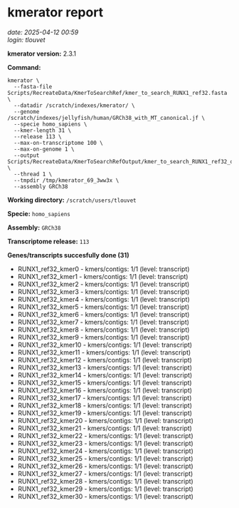 # kmerator report
*date: 2025-04-12 00:59*  
*login: tlouvet*

**kmerator version:** 2.3.1

**Command:**

```
kmerator \
  --fasta-file Scripts/RecreateData/KmerToSearchRef/kmer_to_search_RUNX1_ref32.fasta \
  --datadir /scratch/indexes/kmerator/ \
  --genome /scratch/indexes/jellyfish/human/GRCh38_with_MT_canonical.jf \
  --specie homo_sapiens \
  --kmer-length 31 \
  --release 113 \
  --max-on-transcriptome 100 \
  --max-on-genome 1 \
  --output Scripts/RecreateData/KmerToSearchRefOutput/kmer_to_search_RUNX1_ref32_output \
  --thread 1 \
  --tmpdir /tmp/kmerator_69_3ww3x \
  --assembly GRCh38
```

**Working directory:** `/scratch/users/tlouvet`

**Specie:** `homo_sapiens`

**Assembly:** `GRCh38`

**Transcriptome release:** `113`

**Genes/transcripts succesfully done (31)**

- RUNX1_ref32_kmer0 - kmers/contigs: 1/1 (level: transcript)
- RUNX1_ref32_kmer1 - kmers/contigs: 1/1 (level: transcript)
- RUNX1_ref32_kmer2 - kmers/contigs: 1/1 (level: transcript)
- RUNX1_ref32_kmer3 - kmers/contigs: 1/1 (level: transcript)
- RUNX1_ref32_kmer4 - kmers/contigs: 1/1 (level: transcript)
- RUNX1_ref32_kmer5 - kmers/contigs: 1/1 (level: transcript)
- RUNX1_ref32_kmer6 - kmers/contigs: 1/1 (level: transcript)
- RUNX1_ref32_kmer7 - kmers/contigs: 1/1 (level: transcript)
- RUNX1_ref32_kmer8 - kmers/contigs: 1/1 (level: transcript)
- RUNX1_ref32_kmer9 - kmers/contigs: 1/1 (level: transcript)
- RUNX1_ref32_kmer10 - kmers/contigs: 1/1 (level: transcript)
- RUNX1_ref32_kmer11 - kmers/contigs: 1/1 (level: transcript)
- RUNX1_ref32_kmer12 - kmers/contigs: 1/1 (level: transcript)
- RUNX1_ref32_kmer13 - kmers/contigs: 1/1 (level: transcript)
- RUNX1_ref32_kmer14 - kmers/contigs: 1/1 (level: transcript)
- RUNX1_ref32_kmer15 - kmers/contigs: 1/1 (level: transcript)
- RUNX1_ref32_kmer16 - kmers/contigs: 1/1 (level: transcript)
- RUNX1_ref32_kmer17 - kmers/contigs: 1/1 (level: transcript)
- RUNX1_ref32_kmer18 - kmers/contigs: 1/1 (level: transcript)
- RUNX1_ref32_kmer19 - kmers/contigs: 1/1 (level: transcript)
- RUNX1_ref32_kmer20 - kmers/contigs: 1/1 (level: transcript)
- RUNX1_ref32_kmer21 - kmers/contigs: 1/1 (level: transcript)
- RUNX1_ref32_kmer22 - kmers/contigs: 1/1 (level: transcript)
- RUNX1_ref32_kmer23 - kmers/contigs: 1/1 (level: transcript)
- RUNX1_ref32_kmer24 - kmers/contigs: 1/1 (level: transcript)
- RUNX1_ref32_kmer25 - kmers/contigs: 1/1 (level: transcript)
- RUNX1_ref32_kmer26 - kmers/contigs: 1/1 (level: transcript)
- RUNX1_ref32_kmer27 - kmers/contigs: 1/1 (level: transcript)
- RUNX1_ref32_kmer28 - kmers/contigs: 1/1 (level: transcript)
- RUNX1_ref32_kmer29 - kmers/contigs: 1/1 (level: transcript)
- RUNX1_ref32_kmer30 - kmers/contigs: 1/1 (level: transcript)
